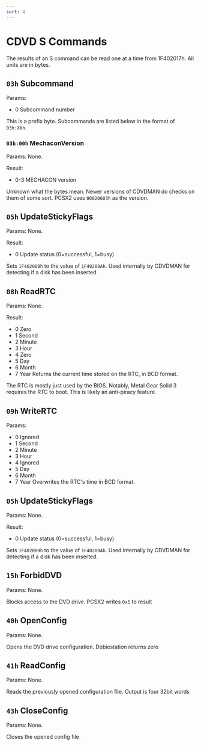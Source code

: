 ```yaml
---
sort: 4
---
```


# CDVD S Commands

The results of an S command can be read one at a time from 1F402017h. All units are in bytes.

## `03h` Subcommand
Params:
- 0     Subcommand number

This is a prefix byte. Subcommands are listed below in the format of `03h:XXh`.

### `03h:00h` MechaconVersion
Params: None.

Result:
- 0-3   MECHACON version

Unknown what the bytes mean. Newer versions of CDVDMAN do checks on them of some sort.
PCSX2 uses `00020603h` as the version.

## `05h` UpdateStickyFlags
Params: None.

Result:
- 0     Update status (0=successful, 1=busy)

Sets `1F40200Bh` to the value of `1F40200Ah`. Used internally by CDVDMAN for detecting if a disk has been inserted.

## `08h` ReadRTC
Params: None.

Result:
- 0     Zero
- 1     Second
- 2     Minute
- 3     Hour
- 4     Zero
- 5     Day
- 6     Month
- 7     Year
Returns the current time stored on the RTC, in BCD format.

The RTC is mostly just used by the BIOS. Notably, Metal Gear Solid 3 requires the RTC to boot. This is likely an anti-piracy feature.

## `09h` WriteRTC
Params:
- 0     Ignored
- 1     Second
- 2     Minute
- 3     Hour
- 4     Ignored
- 5     Day
- 6     Month
- 7     Year
Overwrites the RTC's time in BCD format.

## `05h` UpdateStickyFlags
Params: None.

Result:
- 0     Update status (0=successful, 1=busy)

Sets `1F40200Bh` to the value of `1F40200Ah`. Used internally by CDVDMAN for detecting if a disk has been inserted.


## `15h` ForbidDVD
Params: None.

Blocks access to the DVD drive. PCSX2 writes `0x5` to result


## `40h` OpenConfig
Params: None.

Opens the DVD drive configuration. Dobiestation returns zero


## `41h` ReadConfig
Params: None.

Reads the previously opened configuration file. Output is four 32bit words


## `43h` CloseConfig
Params: None.

Closes the opened config file
